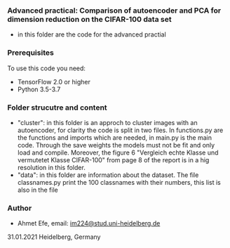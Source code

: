 ### Advanced practical: Comparison of autoencoder and PCA for dimension reduction on the CIFAR-100 data set ###

+ in this folder are the code for the advanced practial

### Prerequisites ###

To use this code you need:

+ TensorFlow 2.0 or higher
+ Python 3.5-3.7

### Folder strucutre and content  ###

+ "cluster": in this folder is an approch to cluster images with an autoencoder, for clarity the code is split in two files. In functions.py are the functions and imports which are needed, in main.py is the main code. Through the save weights the models must not be fit and only load and compile. Moreover, the figure 6 "Vergleich echte Klasse und vermutetet Klasse CIFAR-100" from page 8 of the report is in a hig resolution in this folder.  
+ "data": in this folder are information about the dataset. The file classnames.py print the 100 classnames with their numbers, this list is also in the file 



### Author ###

+ Ahmet Efe, email: im224@stud.uni-heidelberg.de

31.01.2021 Heidelberg, Germany
